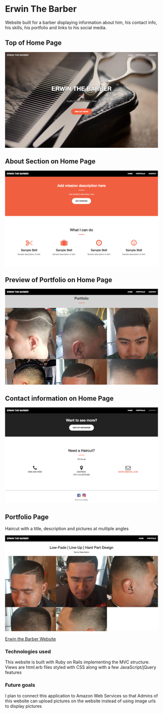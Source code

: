 # Erwin The Barber

Website built for a barber displaying information about him, his contact info, his skills, his portfolio and links to his social media.

## Top of Home Page

![](screenshots/screenshot1.png?raw=true)

## About Section on Home Page

![](screenshots/screenshot2.png?raw=true)

## Preview of Portfolio on Home Page

![](screenshots/screenshot3.png?raw=true)

## Contact information on Home Page

![](screenshots/screenshot4.png?raw=true)

## Portfolio Page

Haircut with a title, description and pictures at multiple angles

![](screenshots/screenshot5.png?raw=true)

[Erwin the Barber Website](https://erwinthebarber.herokuapp.com/)

### Technologies used

This website is built with Ruby on Rails implementing the MVC structure.  Views are html.erb files styled with CSS along with a few JavaScript/jQuery features

### Future goals

I plan to connect this application to Amazon Web Services so that Admins of this website can upload pictures on the website instead of using image urls to display pictures
